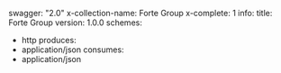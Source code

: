 swagger: "2.0"
x-collection-name: Forte Group
x-complete: 1
info:
  title: Forte Group
  version: 1.0.0
schemes:
- http
produces:
- application/json
consumes:
- application/json